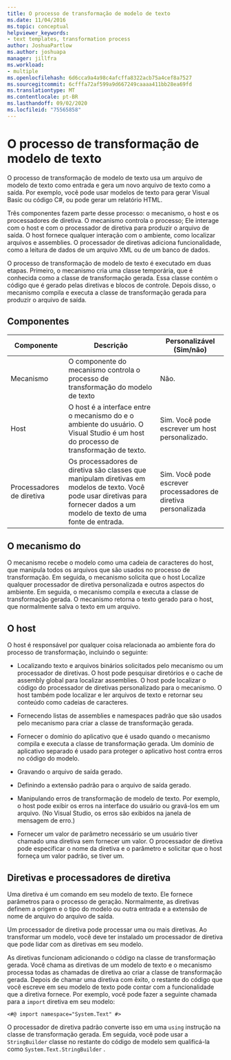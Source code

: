 ```yaml
---
title: O processo de transformação de modelo de texto
ms.date: 11/04/2016
ms.topic: conceptual
helpviewer_keywords:
- text templates, transformation process
author: JoshuaPartlow
ms.author: joshuapa
manager: jillfra
ms.workload:
- multiple
ms.openlocfilehash: 6d6cca9a4a98c4afcffa8322acb75a4cef8a7527
ms.sourcegitcommit: 6cfffa72af599a9d667249caaaa411bb28ea69fd
ms.translationtype: MT
ms.contentlocale: pt-BR
ms.lasthandoff: 09/02/2020
ms.locfileid: "75565858"
---
```

# <a name="the-text-template-transformation-process"></a>O processo de transformação de modelo de texto
O processo de transformação de modelo de texto usa um arquivo de modelo de texto como entrada e gera um novo arquivo de texto como a saída. Por exemplo, você pode usar modelos de texto para gerar Visual Basic ou código C#, ou pode gerar um relatório HTML.

 Três componentes fazem parte desse processo: o mecanismo, o host e os processadores de diretiva. O mecanismo controla o processo; Ele interage com o host e com o processador de diretiva para produzir o arquivo de saída. O host fornece qualquer interação com o ambiente, como localizar arquivos e assemblies. O processador de diretivas adiciona funcionalidade, como a leitura de dados de um arquivo XML ou de um banco de dados.

 O processo de transformação de modelo de texto é executado em duas etapas. Primeiro, o mecanismo cria uma classe temporária, que é conhecida como a classe de transformação gerada. Essa classe contém o código que é gerado pelas diretivas e blocos de controle. Depois disso, o mecanismo compila e executa a classe de transformação gerada para produzir o arquivo de saída.

## <a name="components"></a>Componentes

|Componente|Descrição|Personalizável (Sim/não)|
|-|-|-|
|Mecanismo|O componente do mecanismo controla o processo de transformação do modelo de texto|Não.|
|Host|O host é a interface entre o mecanismo do e o ambiente do usuário. O Visual Studio é um host do processo de transformação de texto.|Sim. Você pode escrever um host personalizado.|
|Processadores de diretiva|Os processadores de diretiva são classes que manipulam diretivas em modelos de texto. Você pode usar diretivas para fornecer dados a um modelo de texto de uma fonte de entrada.|Sim. Você pode escrever processadores de diretiva personalizada|

## <a name="the-engine"></a>O mecanismo do
 O mecanismo recebe o modelo como uma cadeia de caracteres do host, que manipula todos os arquivos que são usados no processo de transformação. Em seguida, o mecanismo solicita que o host Localize qualquer processador de diretiva personalizada e outros aspectos do ambiente. Em seguida, o mecanismo compila e executa a classe de transformação gerada. O mecanismo retorna o texto gerado para o host, que normalmente salva o texto em um arquivo.

## <a name="the-host"></a>O host
 O host é responsável por qualquer coisa relacionada ao ambiente fora do processo de transformação, incluindo o seguinte:

- Localizando texto e arquivos binários solicitados pelo mecanismo ou um processador de diretivas. O host pode pesquisar diretórios e o cache de assembly global para localizar assemblies. O host pode localizar o código do processador de diretivas personalizado para o mecanismo. O host também pode localizar e ler arquivos de texto e retornar seu conteúdo como cadeias de caracteres.

- Fornecendo listas de assemblies e namespaces padrão que são usados pelo mecanismo para criar a classe de transformação gerada.

- Fornecer o domínio do aplicativo que é usado quando o mecanismo compila e executa a classe de transformação gerada. Um domínio de aplicativo separado é usado para proteger o aplicativo host contra erros no código do modelo.

- Gravando o arquivo de saída gerado.

- Definindo a extensão padrão para o arquivo de saída gerado.

- Manipulando erros de transformação de modelo de texto. Por exemplo, o host pode exibir os erros na interface do usuário ou gravá-los em um arquivo. (No Visual Studio, os erros são exibidos na janela de mensagem de erro.)

- Fornecer um valor de parâmetro necessário se um usuário tiver chamado uma diretiva sem fornecer um valor. O processador de diretiva pode especificar o nome da diretiva e o parâmetro e solicitar que o host forneça um valor padrão, se tiver um.

## <a name="directives-and-directive-processors"></a>Diretivas e processadores de diretiva
 Uma diretiva é um comando em seu modelo de texto. Ele fornece parâmetros para o processo de geração. Normalmente, as diretivas definem a origem e o tipo do modelo ou outra entrada e a extensão de nome de arquivo do arquivo de saída.

 Um processador de diretiva pode processar uma ou mais diretivas. Ao transformar um modelo, você deve ter instalado um processador de diretiva que pode lidar com as diretivas em seu modelo.

 As diretivas funcionam adicionando o código na classe de transformação gerada. Você chama as diretivas de um modelo de texto e o mecanismo processa todas as chamadas de diretiva ao criar a classe de transformação gerada. Depois de chamar uma diretiva com êxito, o restante do código que você escreve em seu modelo de texto pode contar com a funcionalidade que a diretiva fornece. Por exemplo, você pode fazer a seguinte chamada para a `import` diretiva em seu modelo:

 `<#@ import namespace="System.Text" #>`

 O processador de diretiva padrão converte isso em uma `using` instrução na classe de transformação gerada. Em seguida, você pode usar a `StringBuilder` classe no restante do código de modelo sem qualificá-la como `System.Text.StringBuilder` .
